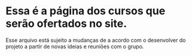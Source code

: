 # Essa é a página dos cursos que serão ofertados no site.

Esse arquivo está sujeito a mudanças de a acordo com o desenvolver do projeto a partir de novas ideias e reuniões com o grupo.
